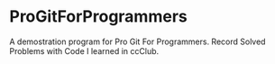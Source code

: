# ProGitForProgrammers
A demostration program for Pro Git For Programmers.
Record Solved Problems with Code I learned in ccClub.
